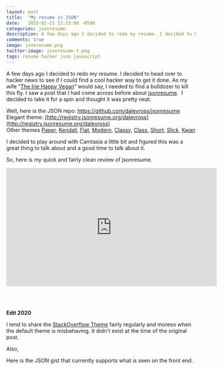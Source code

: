 ```yaml
---
layout: post
title:  "My resume in JSON"
date:   2015-02-21 12:23:00 -0500
categories: jsonresume
description: A few days ago I decided to redo my resume. I decided to head over to hacker news.
comments: true
image: jsonresume.png
twitter-image: jsonresume-t.png
tags: resume hacker json javascript
---
```


A few days ago I decided to redo my resume. I decided to head over to hacker news to see if I could find a cool hacker way to get it done. As my wife “[The Irie Happy Vegan](http://www.dajeneats.com "Irie Happy Vegan")” would say, I needed to find a bulldozer to kill this fly. I saw a post that I had come across before about [jsonresume](https://jsonresume.org/).  I decided to take it for a spin and thought it was pretty neat.

Well, here is the JSON repo: https://github.com/dalevross/jsonresume  
Elegant theme: [http://registry.jsonresume.org/dalevross](http://registry.jsonresume.org/dalevross)  
Other themes [Paper](http://registry.jsonresume.org/dalevross?theme=paper), [Kendall](http://registry.jsonresume.org/dalevross?theme=kendall), [Flat](http://registry.jsonresume.org/dalevross?theme=flat), [Modern](http://registry.jsonresume.org/dalevross?theme=modern), [Classy](http://registry.jsonresume.org/dalevross?theme=classy), [Class](http://registry.jsonresume.org/dalevross?theme=class), [Short](http://registry.jsonresume.org/dalevross?theme=short), [Slick](http://registry.jsonresume.org/dalevross?theme=slick), [Kwan](http://registry.jsonresume.org/dalevross?theme=kwan)

I decided to play around with Camtasia a little bit and figured this was a great thing to talk about and a good time to talk about it.

So, here is my quick and fairly clean review of jsonresume.

<iframe width="560" height="315" src="https://www.youtube.com/embed/moBs_GMdnEw" frameborder="0" allow="accelerometer; autoplay; encrypted-media; gyroscope; picture-in-picture" allowfullscreen></iframe>


<br><br>

**Edit 2020**

I tend to share the [StackOverflow Theme](http://registry.jsonresume.org/dalevross?theme=stackoverflow) fairly regularly and moreso when the default theme is misbehaving. It didn't exist at the time of the original post.

Also,

Here is the JSON gist that currently supports what is seen on the front end.

<script src="https://gist.github.com/dalevross/b84a41642d5db6aa6ad82a8ce325d5db.js"></script>
